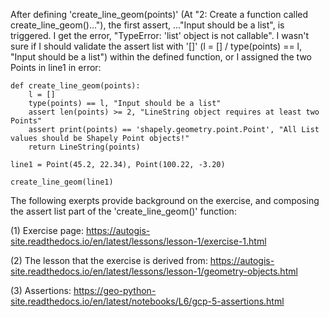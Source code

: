    After defining 'create_line_geom(points)' (At "2: Create a function called create_line_geom()..."), the first assert, ..."Input should be a list", is triggered.
I get the error, "TypeError: 'list' object is not callable".  I wasn't sure if I should validate the assert list with '[]' (l = [] / type(points) == l, 
"Input should be a list") within the defined function, or I assigned the two Points in line1 in error:

    def create_line_geom(points):
        l = []
        type(points) == l, "Input should be a list"
        assert len(points) >= 2, "LineString object requires at least two Points"
        assert print(points) == 'shapely.geometry.point.Point', "All List values should be Shapely Point objects!"
        return LineString(points)

    line1 = Point(45.2, 22.34), Point(100.22, -3.20)

    create_line_geom(line1)    
    
    
The following exerpts provide background on the exercise, and composing the assert list part of the 'create_line_geom()' function:

   (1) Exercise page: https://autogis-site.readthedocs.io/en/latest/lessons/lesson-1/exercise-1.html

   (2) The lesson that the exercise is derived from:  https://autogis-site.readthedocs.io/en/latest/lessons/lesson-1/geometry-objects.html

   (3) Assertions: https://geo-python-site.readthedocs.io/en/latest/notebooks/L6/gcp-5-assertions.html


